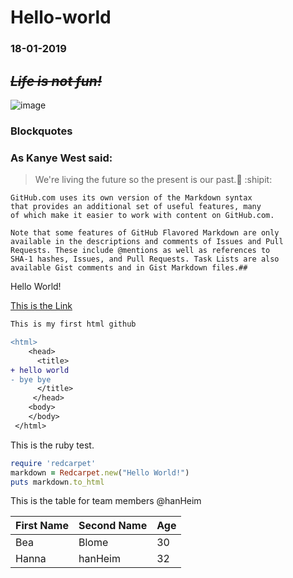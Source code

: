 # Hello-world

### 18-01-2019

## ***~~Life is not fun!~~***

![image](https://img.niaobaike.com/Editor/2016-10-17/58047144d2398.jpg)

### Blockquotes
### As Kanye West said:

> We're living the future so
> the present is our past.:paw_prints: :shipit:

```
GitHub.com uses its own version of the Markdown syntax 
that provides an additional set of useful features, many 
of which make it easier to work with content on GitHub.com.

Note that some features of GitHub Flavored Markdown are only 
available in the descriptions and comments of Issues and Pull 
Requests. These include @mentions as well as references to 
SHA-1 hashes, Issues, and Pull Requests. Task Lists are also 
available Gist comments and in Gist Markdown files.##

```
Hello World!

[This is the Link](https://pages.github.com/)

```diff
This is my first html github

<html>
    <head>
      <title>
+ hello world
- bye bye
      </title>
     </head>
    <body>
    </body>
 </html>
```

This is the ruby test.

```ruby
require 'redcarpet'
markdown = Redcarpet.new("Hello World!")
puts markdown.to_html
```
This is the table for team members
@hanHeim

| First Name | Second Name| Age |
-------------|------------|-----|
|     Bea    |    Blome   |  30 |
|    Hanna   |    hanHeim |  32 |
